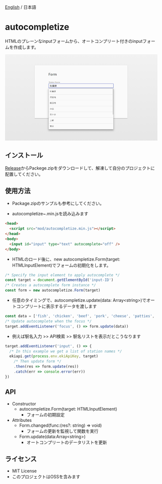 [English](./README.md) / 日本語

# autocompletize

HTMLのプレーンなinputフォームから、オートコンプリート付きのinputフォームを作成します。

![sample](https://raw.githubusercontent.com/not-dev/autocompletize/master/res/image.png)

## インストール

[Release](https://github.com/not-dev/autocompletize/releases/latest)からPackege.zipをダウンロードして、解凍して自分のプロジェクトに配置してください。

## 使用方法

* Package.zipのサンプルも参考にしてください。

* autocompletize~.min.jsを読み込みます

```html
<head>
  <script src="mod/autocompletize.min.js"></script>
</head>
<body>
  <input id="input" type="text" autocomplete="off" />
</body>
```

* HTMLのロード後に、new autocompletize.Form(target: HTMLInputElement)でフォームの初期化をします。

```javascript
/* Specify the input element to apply autocomplete */
const target = document.getElementById('input-ID')
/* Creates a autocomplete form instance */
const form = new autocompletize.Form(target)
```

* 任意のタイミングで、autocompletize.update(data: Array\<string>)でオートコンプリートに表示するデータを渡します

```javascript
const data = ['fish', 'chicken', 'beef', 'pork', 'cheese', 'patties', 'pickles']
/* Update autocomplete when the focus */
target.addEventListener('focus', () => form.update(data))
```

* 例えば駅名入力 >> API検索 >> 駅名リストを表示だとこうなります

```javascript
target.addEventListener('input', () => {
  /* In this example we get a list of station names */
  ekiapi.get(process.env.ekiApiKey, target)
    /* Then update form */
    .then(res => form.update(res))
    .catch(err => console.error(err))
})
```

## API

* Constructor
    + autocompletize.Form(target: HTMLInputElement)
        - フォームの初期設定
* Attributes
    + Form.changed(func:(res?: string) => void)
        - フォームの更新を監視して関数を実行
    + Form.update(data:Array\<string>)
        - オートコンプリートのデータリストを更新

## ライセンス

* MIT License
* このプロジェクトはOSSを含みます
